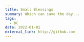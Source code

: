 ```yaml
---
title: Small Blessings
summary: Which can save the day...
tags:
  - DC
date: 2022-01-01
external_link: http://github.com
---
```

